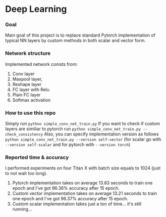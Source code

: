 # Deep Learning

### Goal 
Main goal of this project is to replace standard Pytorch implementation of typical NN layers by custom methods in both scalar and vector form.

### Network structure
Implemented network conists from: 
1) Conv layer 
2) Maxpool layer, 
3) Reshape layer 
4) FC layer with Relu
5) Plain FC layer
6) Softmax activation

### How to use this repo
Simply run `python simple_conv_net_train.py`
If you want to check if custom layers are similiar to pytorch run `python simple_conv_net_train.py --check_consistency`
Also, you can specify implementation version as follows `python simple_conv_net_train.py --version self-vector` (for scalar go with `--version self-scalar` and for pytorch with `--version torch`)

### Reported time & accuracy
I performed experiments on four Titan X with batch size equals to 1024 (just to not wait too long).

1) Pytorch implementation takes on average 13.83 seconds to train one epoch and I've got 96.36% accuracy after 15 epoch.
2) Custom vector implementation takes on average 13.21 seconds to train one epoch and I've got 96.37% accuracy after 15 epoch.
3) Custom scalar implementation takes just a ton of time... it's still running...
